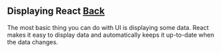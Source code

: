 ## Displaying React [Back](./../react.md)

The most basic thing you can do with UI is displaying some data. React makes it easy to display data and automatically keeps it up-to-date when the data changes.
